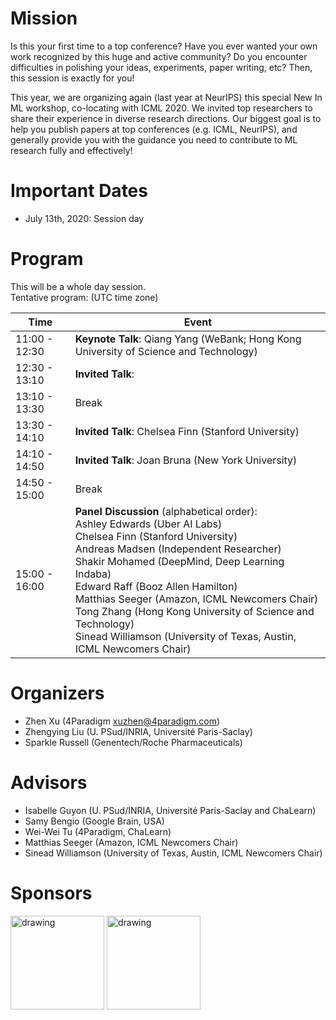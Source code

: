# Mission

Is this your first time to a top conference? Have you ever wanted your own work recognized by this huge and active community? Do you encounter difficulties in polishing your ideas, experiments, paper writing, etc? Then, this session is exactly for you!

This year, we are organizing again (last year at NeurIPS) this special New In ML workshop, co-locating with ICML 2020. We invited top  researchers to share their experience in diverse research directions. Our biggest goal is to help you publish papers at top conferences (e.g. ICML, NeurIPS), and generally provide you with the guidance you need to contribute to ML research fully and effectively!  

# Important Dates

- July 13th, 2020: Session day

# Program

This will be a whole day session. <br>
Tentative program: (UTC time zone)

|**Time**  | **Event**|
|-|--------------------------------------------------|
|11:00 - 12:30| **Keynote Talk**: Qiang Yang (WeBank; Hong Kong University of Science and Technology)|
|12:30 - 13:10| **Invited Talk**:  |
|13:10 - 13:30| Break|
|13:30 - 14:10| **Invited Talk**: Chelsea Finn (Stanford University)|
|14:10 - 14:50| **Invited Talk**: Joan Bruna (New York University)|
|14:50 - 15:00| Break|
|15:00 - 16:00| **Panel Discussion** (alphabetical order): <br> Ashley Edwards (Uber AI Labs) <br> Chelsea Finn (Stanford University) </br> Andreas Madsen (Independent Researcher) <br> Shakir Mohamed (DeepMind, Deep Learning Indaba) <br> Edward Raff (Booz Allen Hamilton) <br> Matthias Seeger (Amazon, ICML Newcomers Chair) <br> Tong Zhang (Hong Kong University of Science and Technology) <br> Sinead Williamson (University of Texas, Austin, ICML Newcomers Chair)|

# Organizers

* Zhen Xu (4Paradigm [xuzhen@4paradigm.com](xuzhen@4paradigm.com))
* Zhengying Liu (U. PSud/INRIA, Université Paris-Saclay)
* Sparkle Russell (Genentech/Roche Pharmaceuticals)

# Advisors

* Isabelle Guyon (U. PSud/INRIA, Université Paris-Saclay and ChaLearn)
* Samy Bengio (Google Brain, USA)
* Wei-Wei Tu (4Paradigm, ChaLearn)
* Matthias Seeger (Amazon, ICML Newcomers Chair)
* Sinead Williamson (University of Texas, Austin, ICML Newcomers Chair)

# Sponsors

<img src="http://ccc.inaoep.mx/~hugojair/imgs/4p.png" alt="drawing" width="150"/>
<img src="http://sunai.uoc.edu/chalearnLAP/img/ChalearnLogo.png" alt="drawing" width="150"/>
